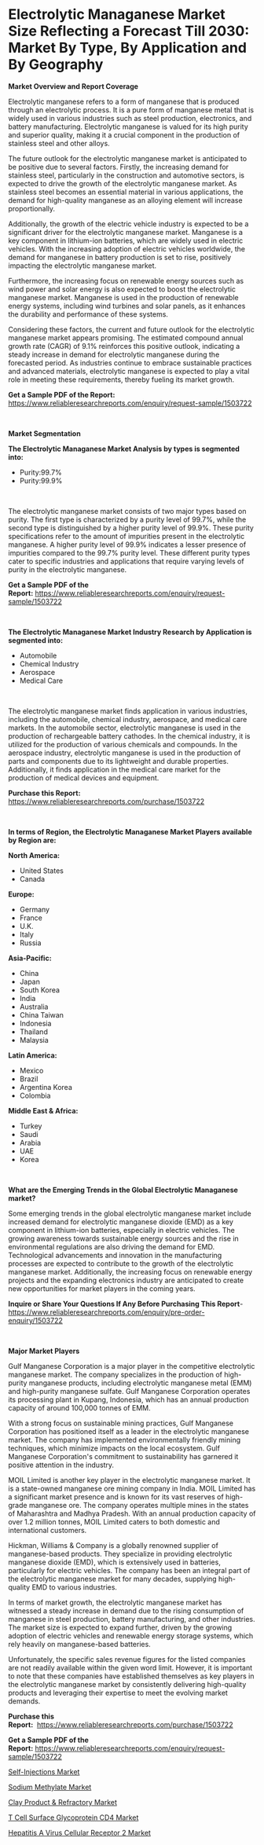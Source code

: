 <p><h1>Electrolytic Managanese Market Size Reflecting a Forecast Till 2030: Market By Type, By Application and By Geography</h1></p><p><strong>Market Overview and Report Coverage</strong></p>
<p><p>Electrolytic manganese refers to a form of manganese that is produced through an electrolytic process. It is a pure form of manganese metal that is widely used in various industries such as steel production, electronics, and battery manufacturing. Electrolytic manganese is valued for its high purity and superior quality, making it a crucial component in the production of stainless steel and other alloys.</p><p>The future outlook for the electrolytic manganese market is anticipated to be positive due to several factors. Firstly, the increasing demand for stainless steel, particularly in the construction and automotive sectors, is expected to drive the growth of the electrolytic manganese market. As stainless steel becomes an essential material in various applications, the demand for high-quality manganese as an alloying element will increase proportionally.</p><p>Additionally, the growth of the electric vehicle industry is expected to be a significant driver for the electrolytic manganese market. Manganese is a key component in lithium-ion batteries, which are widely used in electric vehicles. With the increasing adoption of electric vehicles worldwide, the demand for manganese in battery production is set to rise, positively impacting the electrolytic manganese market.</p><p>Furthermore, the increasing focus on renewable energy sources such as wind power and solar energy is also expected to boost the electrolytic manganese market. Manganese is used in the production of renewable energy systems, including wind turbines and solar panels, as it enhances the durability and performance of these systems.</p><p>Considering these factors, the current and future outlook for the electrolytic manganese market appears promising. The estimated compound annual growth rate (CAGR) of 9.1% reinforces this positive outlook, indicating a steady increase in demand for electrolytic manganese during the forecasted period. As industries continue to embrace sustainable practices and advanced materials, electrolytic manganese is expected to play a vital role in meeting these requirements, thereby fueling its market growth.</p></p>
<p><strong>Get a Sample PDF of the Report:</strong> <a href="https://www.reliableresearchreports.com/enquiry/request-sample/1503722">https://www.reliableresearchreports.com/enquiry/request-sample/1503722</a></p>
<p>&nbsp;</p>
<p><strong>Market Segmentation</strong></p>
<p><strong>The Electrolytic Managanese Market Analysis by types is segmented into:</strong></p>
<p><ul><li>Purity:99.7%</li><li>Purity:99.9%</li></ul></p>
<p>&nbsp;</p>
<p><p>The electrolytic manganese market consists of two major types based on purity. The first type is characterized by a purity level of 99.7%, while the second type is distinguished by a higher purity level of 99.9%. These purity specifications refer to the amount of impurities present in the electrolytic manganese. A higher purity level of 99.9% indicates a lesser presence of impurities compared to the 99.7% purity level. These different purity types cater to specific industries and applications that require varying levels of purity in the electrolytic manganese.</p></p>
<p><strong>Get a Sample PDF of the Report:</strong>&nbsp;<a href="https://www.reliableresearchreports.com/enquiry/request-sample/1503722">https://www.reliableresearchreports.com/enquiry/request-sample/1503722</a></p>
<p>&nbsp;</p>
<p><strong>The Electrolytic Managanese Market Industry Research by Application is segmented into:</strong></p>
<p><ul><li>Automobile</li><li>Chemical Industry</li><li>Aerospace</li><li>Medical Care</li></ul></p>
<p>&nbsp;</p>
<p><p>The electrolytic manganese market finds application in various industries, including the automobile, chemical industry, aerospace, and medical care markets. In the automobile sector, electrolytic manganese is used in the production of rechargeable battery cathodes. In the chemical industry, it is utilized for the production of various chemicals and compounds. In the aerospace industry, electrolytic manganese is used in the production of parts and components due to its lightweight and durable properties. Additionally, it finds application in the medical care market for the production of medical devices and equipment.</p></p>
<p><strong>Purchase this Report:</strong>&nbsp; <a href="https://www.reliableresearchreports.com/purchase/1503722">https://www.reliableresearchreports.com/purchase/1503722</a></p>
<p>&nbsp;</p>
<p><strong>In terms of Region, the Electrolytic Managanese Market Players available by Region are:</strong></p>
<p>
    <p> <strong> North America: </strong>
        <ul>
            <li>United States</li>
            <li>Canada</li>
        </ul>
        </p> 
    <p> <strong> Europe: </strong>
        <ul>
            <li>Germany</li>
            <li>France</li>
            <li>U.K.</li>
            <li>Italy</li>
            <li>Russia</li>
        </ul>
        </p> 
    <p> <strong> Asia-Pacific: </strong>
        <ul>
            <li>China</li>
            <li>Japan</li>
            <li>South Korea</li>
            <li>India</li>
            <li>Australia</li>
            <li>China Taiwan</li>
            <li>Indonesia</li>
            <li>Thailand</li>
            <li>Malaysia</li>
        </ul>
        </p> 
    <p> <strong> Latin America: </strong>
        <ul>
            <li>Mexico</li>
            <li>Brazil</li>
            <li>Argentina Korea</li>
            <li>Colombia</li>
        </ul>
        </p> 
    <p> <strong> Middle East & Africa: </strong>
        <ul>
            <li>Turkey</li>
            <li>Saudi</li>
            <li>Arabia</li>
            <li>UAE</li>
            <li>Korea</li>
        </ul>
    </p>
    </p>
<p>&nbsp;</p>
<p><strong>What are the Emerging Trends in the Global Electrolytic Managanese market?</strong></p>
<p><p>Some emerging trends in the global electrolytic manganese market include increased demand for electrolytic manganese dioxide (EMD) as a key component in lithium-ion batteries, especially in electric vehicles. The growing awareness towards sustainable energy sources and the rise in environmental regulations are also driving the demand for EMD. Technological advancements and innovation in the manufacturing processes are expected to contribute to the growth of the electrolytic manganese market. Additionally, the increasing focus on renewable energy projects and the expanding electronics industry are anticipated to create new opportunities for market players in the coming years.</p></p>
<p><strong>Inquire or Share Your Questions If Any Before Purchasing This Report</strong>- <a href="https://www.reliableresearchreports.com/enquiry/pre-order-enquiry/1503722">https://www.reliableresearchreports.com/enquiry/pre-order-enquiry/1503722</a></p>
<p>&nbsp;</p>
<p><strong>Major Market Players</strong></p>
<p><p>Gulf Manganese Corporation is a major player in the competitive electrolytic manganese market. The company specializes in the production of high-purity manganese products, including electrolytic manganese metal (EMM) and high-purity manganese sulfate. Gulf Manganese Corporation operates its processing plant in Kupang, Indonesia, which has an annual production capacity of around 100,000 tonnes of EMM. </p><p>With a strong focus on sustainable mining practices, Gulf Manganese Corporation has positioned itself as a leader in the electrolytic manganese market. The company has implemented environmentally friendly mining techniques, which minimize impacts on the local ecosystem. Gulf Manganese Corporation's commitment to sustainability has garnered it positive attention in the industry.</p><p>MOIL Limited is another key player in the electrolytic manganese market. It is a state-owned manganese ore mining company in India. MOIL Limited has a significant market presence and is known for its vast reserves of high-grade manganese ore. The company operates multiple mines in the states of Maharashtra and Madhya Pradesh. With an annual production capacity of over 1.2 million tonnes, MOIL Limited caters to both domestic and international customers.</p><p>Hickman, Williams & Company is a globally renowned supplier of manganese-based products. They specialize in providing electrolytic manganese dioxide (EMD), which is extensively used in batteries, particularly for electric vehicles. The company has been an integral part of the electrolytic manganese market for many decades, supplying high-quality EMD to various industries.</p><p>In terms of market growth, the electrolytic manganese market has witnessed a steady increase in demand due to the rising consumption of manganese in steel production, battery manufacturing, and other industries. The market size is expected to expand further, driven by the growing adoption of electric vehicles and renewable energy storage systems, which rely heavily on manganese-based batteries.</p><p>Unfortunately, the specific sales revenue figures for the listed companies are not readily available within the given word limit. However, it is important to note that these companies have established themselves as key players in the electrolytic manganese market by consistently delivering high-quality products and leveraging their expertise to meet the evolving market demands.</p></p>
<p><strong>Purchase this Report:</strong>&nbsp;&nbsp;<a href="https://www.reliableresearchreports.com/purchase/1503722">https://www.reliableresearchreports.com/purchase/1503722</a></p>
<p></p>
<p><strong>Get a Sample PDF of the Report:</strong>&nbsp;<a href="https://www.reliableresearchreports.com/enquiry/request-sample/1503722">https://www.reliableresearchreports.com/enquiry/request-sample/1503722</a></p>
<p><p><a href="https://www.linkedin.com/pulse/self-injections-market-size-share-global-analysis-report/">Self-Injections Market</a></p><p><a href="https://medium.com/@fire.belt.bug/sodium-methylate-market-size-growth-forecast-2023-2030-e0ccfbeb70ea">Sodium Methylate Market</a></p><p><a href="https://www.linkedin.com/pulse/clay-product-amp-refractory-market-size-growth-forecast-from/">Clay Product & Refractory Market</a></p><p><a href="https://github.com/kipkeeva/Market-Research-Report-List-1/blob/main/t-cell-surface-glycoprotein-cd4-market.md">T Cell Surface Glycoprotein CD4 Market</a></p><p><a href="https://github.com/kuntayevaz/Market-Research-Report-List-1/blob/main/hepatitis-a-virus-cellular-receptor-2-market.md">Hepatitis A Virus Cellular Receptor 2 Market</a></p></p>